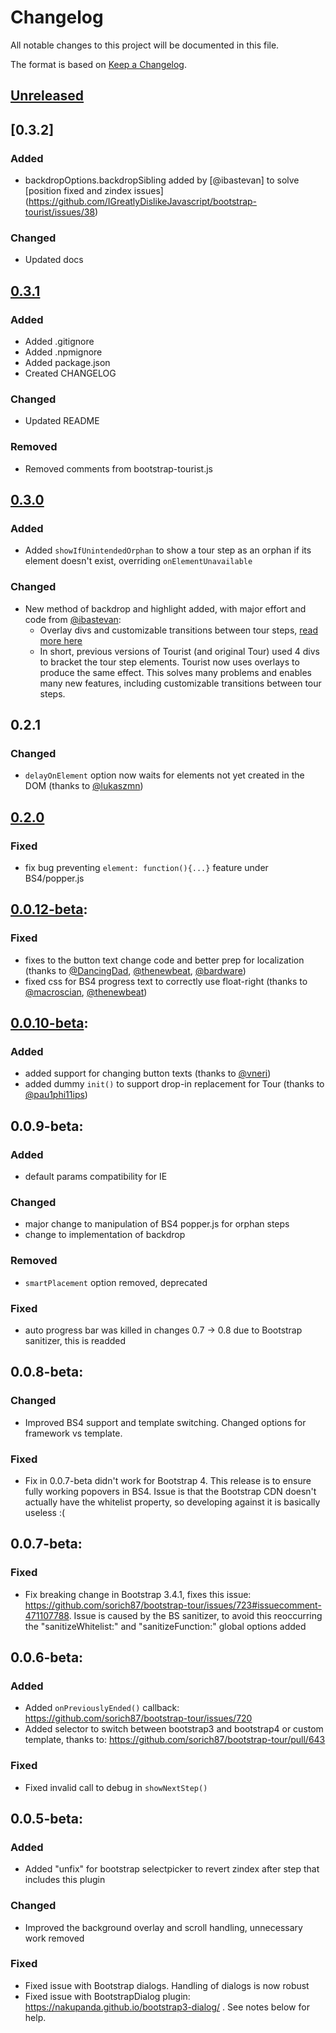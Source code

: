 # Changelog
All notable changes to this project will be documented in this file.

The format is based on [Keep a Changelog](https://keepachangelog.com/en/1.0.0/).

## [Unreleased]

## [0.3.2]

### Added
 - backdropOptions.backdropSibling added by [@ibastevan] to solve [position fixed and zindex issues] (https://github.com/IGreatlyDislikeJavascript/bootstrap-tourist/issues/38)

### Changed
 - Updated docs


## [0.3.1]

### Added
 - Added .gitignore
 - Added .npmignore
 - Added package.json
 - Created CHANGELOG

### Changed
 - Updated README

### Removed
 - Removed comments from bootstrap-tourist.js

## [0.3.0]

### Added
 - Added `showIfUnintendedOrphan` to show a tour step as an orphan if its element doesn't exist, overriding `onElementUnavailable`

### Changed
 - New method of backdrop and highlight added, with major effort and code from [@ibastevan](https://github.com/ibastevan):
    - Overlay divs and customizable transitions between tour steps, [read more here](https://github.com/IGreatlyDislikeJavascript/bootstrap-tourist/pull/24)
    - In short, previous versions of Tourist (and original Tour) used 4 divs to bracket the tour step elements. Tourist now uses overlays to produce the same effect. This solves many problems and enables many new features, including customizable transitions between tour steps.

## 0.2.1

### Changed
 - `delayOnElement` option now waits for elements not yet created in the DOM (thanks to [@lukaszmn](https://github.com/lukaszmn))

## [0.2.0]

### Fixed
 - fix bug preventing `element: function(){...}` feature under BS4/popper.js

## [0.0.12-beta]:

### Fixed
 - fixes to the button text change code and better prep for localization (thanks to [@DancingDad](https://github.com/DancingDad), [@thenewbeat](https://github.com/thenewbeat), [@bardware](https://github.com/bardware))
 - fixed css for BS4 progress text to correctly use float-right (thanks to [@macroscian](https://github.com/macroscian), [@thenewbeat](https://github.com/thenewbeat))

## [0.0.10-beta]:

### Added
 - added support for changing button texts (thanks to [@vneri](https://github.com/vneri))
 - added dummy `init()` to support drop-in replacement for Tour (thanks to [@pau1phi11ips](https://github.com/pau1phi11ips))

## 0.0.9-beta:

### Added
 - default params compatibility for IE

### Changed
 - major change to manipulation of BS4 popper.js for orphan steps
 - change to implementation of backdrop

### Removed
 - `smartPlacement` option removed, deprecated

### Fixed
 - auto progress bar was killed in changes 0.7 -> 0.8 due to Bootstrap sanitizer, this is readded

## 0.0.8-beta:

### Changed
 - Improved BS4 support and template switching. Changed options for framework vs template.

### Fixed
 - Fix in 0.0.7-beta didn't work for Bootstrap 4. This release is to ensure fully working popovers in BS4. Issue is that the Bootstrap CDN doesn't actually have the whitelist property, so developing against it is basically useless :(

## 0.0.7-beta:

### Fixed
 - Fix breaking change in Bootstrap 3.4.1, fixes this issue: https://github.com/sorich87/bootstrap-tour/issues/723#issuecomment-471107788. Issue is caused by the BS sanitizer, to avoid this reoccurring the "sanitizeWhitelist:" and "sanitizeFunction:" global options added

## 0.0.6-beta:

### Added
 - Added `onPreviouslyEnded()` callback: https://github.com/sorich87/bootstrap-tour/issues/720
 - Added selector to switch between bootstrap3 and bootstrap4 or custom template, thanks to: https://github.com/sorich87/bootstrap-tour/pull/643

### Fixed
 - Fixed invalid call to debug in `showNextStep()`

## 0.0.5-beta:

### Added
 - Added "unfix" for bootstrap selectpicker to revert zindex after step that includes this plugin

### Changed
 - Improved the background overlay and scroll handling, unnecessary work removed

### Fixed
 - Fixed issue with Bootstrap dialogs. Handling of dialogs is now robust
 - Fixed issue with BootstrapDialog plugin: https://nakupanda.github.io/bootstrap3-dialog/ . See notes below for help.


[unreleased]: https://github.com/olivierlacan/keep-a-changelog/compare/v0.3.1...HEAD
[0.3.1]: https://github.com/IGreatlyDislikeJavascript/bootstrap-tourist/compare/v0.3.0...v0.3.1
[0.3.0]: https://github.com/IGreatlyDislikeJavascript/bootstrap-tourist/compare/v0.2.0...v0.3.0
[0.2.0]: https://github.com/IGreatlyDislikeJavascript/bootstrap-tourist/compare/0.2.0...v0.2.0
[0.0.12-beta]: https://github.com/olivierlacan/keep-a-changelog/compare/v0.10-beta...0.2.0
[0.0.10-beta]: https://github.com/IGreatlyDislikeJavascript/bootstrap-tourist/releases/tag/v0.10-beta
